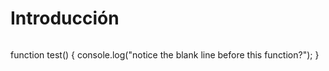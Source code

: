 # Introducción



```text
```
function test() {
  console.log("notice the blank line before this function?");
}
```
```




